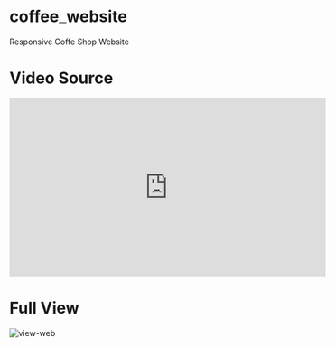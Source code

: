 # coffee_website
Responsive Coffe Shop Website 

# Video Source
<iframe width="560" height="315" src="https://www.youtube.com/embed/TVFu4-Kd4oM" title="YouTube video player" frameborder="0" allow="accelerometer; autoplay; clipboard-write; encrypted-media; gyroscope; picture-in-picture" allowfullscreen></iframe>

# Full View

![view-web](https://user-images.githubusercontent.com/59794929/148513021-b29f86e5-ff7a-48fa-925e-85c90cc7cc44.png)
